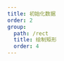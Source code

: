 ```yaml
---
title: 初始化数据
order: 2
group:
  path: /rect
  title: 绘制矩形
  order: 4
---
```


<code src="./initialData.tsx" compact="true" defaultShowCode="true"></code>
